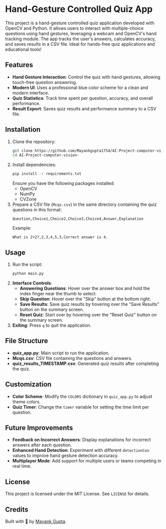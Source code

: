 # Hand-Gesture Controlled Quiz App

This project is a hand-gesture controlled quiz application developed with OpenCV and Python. It allows users to interact with multiple-choice questions using hand gestures, leveraging a webcam and OpenCV's hand tracking module. The app tracks the user's answers, calculates accuracy, and saves results in a CSV file. Ideal for hands-free quiz applications and educational tools!

## Features
- **Hand Gesture Interaction**: Control the quiz with hand gestures, allowing touch-free question answering.
- **Modern UI**: Uses a professional blue color scheme for a clean and modern interface.
- **Quiz Statistics**: Track time spent per question, accuracy, and overall performance.
- **Result Export**: Saves quiz results and performance summary to a CSV file.

## Installation
1. Clone the repository:
    ```bash
    git clone https://github.com/Mayankgupta1754/AI-Project-computer-vision-.git
    cd AI-Project-computer-vision-
    ```
2. Install dependencies:
    ```bash
    pip install -r requirements.txt
    ```
   Ensure you have the following packages installed:
   - OpenCV
   - NumPy
   - CVZone
3. Prepare a CSV file (`Mcqs.csv`) in the same directory containing the quiz questions in this format:
    ```
    Question,Choice1,Choice2,Choice3,Choice4,Answer,Explanation
    ```
   Example:
    ```csv
    What is 2+2?,2,3,4,5,3,Correct answer is 4.
    ```

## Usage
1. Run the script:
    ```bash
    python main.py
    ```
2. **Interface Controls**:
   - **Answering Questions**: Hover over the answer box and hold the index finger near the thumb to select.
   - **Skip Question**: Hover over the "Skip" button at the bottom right.
   - **Save Results**: Save quiz results by hovering over the "Save Results" button on the summary screen.
   - **Reset Quiz**: Start over by hovering over the "Reset Quiz" button on the summary screen.
3. **Exiting**: Press `q` to quit the application.

## File Structure
- **quiz_app.py**: Main script to run the application.
- **Mcqs.csv**: CSV file containing the questions and answers.
- **quiz_results_TIMESTAMP.csv**: Generated quiz results after completing the quiz.

## Customization
- **Color Scheme**: Modify the `COLORS` dictionary in `quiz_app.py` to adjust theme colors.
- **Quiz Timer**: Change the `timer` variable for setting the time limit per question.

## Future Improvements
- **Feedback on Incorrect Answers**: Display explanations for incorrect answers after each question.
- **Enhanced Hand Detection**: Experiment with different `detectionCon` values to improve hand gesture detection accuracy.
- **Multiplayer Mode**: Add support for multiple users or teams competing in real time.

## License
This project is licensed under the MIT License. See `LICENSE` for details.

## Credits
Built with 💙 by [Mayank Gupta](https://github.com/Mayankgupta1754).
